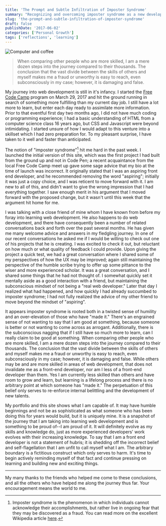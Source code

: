 ```yaml
---
title: 'The Prompt and Subtle Infiltration of Imposter Syndrome'
summary: "Recognizing and overcoming imposter syndrome as a new developer learning to own the title without apologizing."
slug: 'the-prompt-and-subtle-infiltration-of-imposter-syndrome'
draft: false
publishDate: '2017-06-02'
categories: ['Personal Growth']
tags: ['reflections', 'learning']
---
```

![Computer and coffee](images/2017-05-computer-coffee.jpg)

> When comparing other people who are more skilled, I am a mere dozen steps into the journey compared to their thousands. The conclusion that the vast divide between the skills of others and myself makes me a fraud or unworthy is easy to reach, even subconsciously in my case; however, it is damaging and false.

My journey into web development is still in it's infancy. I started the [Free Code Camp](http://freecodecamp.com) program on March 29, 2017 and hit the ground running in search of something more fulfilling than my current day job. I still have a lot more to learn, but enter each day ready to assimilate more information.  Prior to that eventful first day two months ago, I did not have much coding or programming experience; I had a basic understanding of HTML from a computer science class 16 years ago, but CSS and Javascript were beyond intimidating. I started unsure of how I would adapt to this venture into a skillset which I had zero preparation for. To my pleasant surprise, I have taken to it well and faster than anticipated.

The notion of "imposter syndrome\"[^1] hit me hard in the past week. I launched the initial version of this site, which was the first project I had built from the ground up and not in Code Pen; a recent acquaintance from the local Free Code Camp meet up gave some sage advice that my bio at the time of launch was incorrect. It originally stated that I was an aspiring front end developer, and he recommended removing the word "aspiring"; initially it was just a copy choice, and I was reticent to move forward with it. I am new to all of this, and didn't want to give the wrong impression that I had everything together. I saw enough merit in his argument that I moved forward with the proposed change, but it wasn't until this week that the argument hit home for me.

I was talking with a close friend of mine whom I have known from before my foray into learning web development. He also happens to do web development, and there have consequently been a number of related conversations back and forth over the past several months. He has given me many welcome advice and answers in my fledgling journey. In one of our recent conversations he asked me if I would be willing to check out one of his projects that he is creating. I was excited to check it out, but reluctant on how much or what quality of feedback I could provide. Upon giving the project a quick test, we had a great conversation where I shared some of my perspectives of how the UX may be improved; again still maintaining the perspective of the humble scribe trying to offer up some pittance to the wiser and more experienced scholar. It was a great conversation, and I shared some things that he had not thought of. I somewhat quickly set it mentally aside as a good interaction with a friend, but maintaining the subconscious mindset of not being a "real web developer." Later that day I realized what had happened, and how quickly I had already succumbed to imposter syndrome; I had not fully realized the advice of my other friend to move beyond the mindset of "aspiring".

It appears imposter syndrome is rooted both in a twisted sense of humility and an over-elevation of those who have "made it." There's an engrained sense of not wanting to say that I am good at something, because someone is better or not wanting to come across as arrogant. Additionally, there is the subconscious nagging that if I still have so much more to learn, can I really claim to be good at something. When comparing other people who are more skilled, I am a mere dozen steps into the journey compared to their thousands. The conclusion that the vast divide between the skills of others and myself makes me a fraud or unworthy is easy to reach, even subconsciously in my case; however, it is damaging and false. While others may be and are more skilled in areas of web development, that does not invalidate me as a front-end developer, nor am I less of a front-end developer than them. Yes I am currently less skilled than others and have room to grow and learn, but learning is a lifelong process and there is no arbitrary point at which someone has \"made it.\" The perpetuation of this belief only serves to re-enforce internal belittling and the development of new talents.

My portfolio and this site shows what I am capable of. It may have humble beginnings and not be as sophisticated as what someone who has been doing this for years would build, but it is uniquely mine. It is a snapshot of the journey that I am taking into learning web development and is something to be proud of--I am proud of it. It will definitely evolve as my skills and knowledge do, just as more experienced developers' work evolves with their increasing knowledge. To say that I am a front end developer is not a statement of hubris; it is shedding off the incorrect belief and self-flagellation that I am unfit to call myself what I am. The arbitrary boundary is a fictitious construct which only serves to harm. It's time to begin actively reminding myself of that fact and continue pressing on learning and building new and exciting things.

---
My many thanks to the friends who helped me come to these conclusions, and all the others who have helped me along the journey thus far.  Your encouragement means the world to me.

[^1]: Imposter syndrome is the phenomenon in which individuals cannot acknowledge their accomplishments, but rather live in ongoing fear that they may be discovered as a fraud. You can read more on the excellent Wikipedia article [here](https://en.m.wikipedia.org/wiki/impostor_syndrome).
